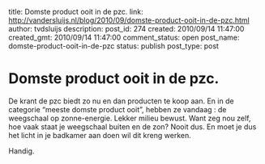 title: Domste product ooit in de pzc.
link: http://vandersluijs.nl/blog/2010/09/domste-product-ooit-in-de-pzc.html
author: tvdsluijs
description: 
post_id: 274
created: 2010/09/14 11:47:00
created_gmt: 2010/09/14 11:47:00
comment_status: open
post_name: domste-product-ooit-in-de-pzc
status: publish
post_type: post

# Domste product ooit in de pzc.

De krant de pzc biedt zo nu en dan producten te koop aan. En in de categorie “meeste domste product ooit”, hebben ze vandaag : de weegschaal op zonne-energie. Lekker milieu bewust. Want zeg nou zelf, hoe vaak staat je weegschaal buiten en de zon? Nooit dus. En moet je dus het licht in je badkamer aan doen wil dit kreng werken.  
  
Handig.